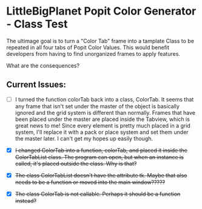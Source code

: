 # LittleBigPlanet Popit Color Generator - Class Test
The ultimage goal is to turn a "Color Tab" frame into a tamplate Class to be repeated in all four tabs of Popit Color Values. This would benefit developers from having to find unorganized frames to apply features.

What are the consequences?

## Current Issues:
- [ ] I turned the function colorTab back into a class, ColorTab. It seems that any frame that isn't set under the master of the object is basically ignored and the grid system is different than normally. Frames that have been placed under the master are placed inside the Tabview, which is great news to me! Since every element is pretty much placed in a grid system, I'll replace it with a pack or place system and set them under the master later. I can't get my hopes up easily though.
- [x] ~~I changed ColorTab into a function, colorTab, and placed it inside the ColorTabList class. The program can open, but when an instance is called, it's placed outside the class. Why is that?~~
- [x] ~~The class ColorTabList doesn't have the attribute tk. Maybe that also needs to be a function or moved into the main window?????~~
- [x] ~~The class ColorTab is not callable. Perhaps it should be a function instead?~~

